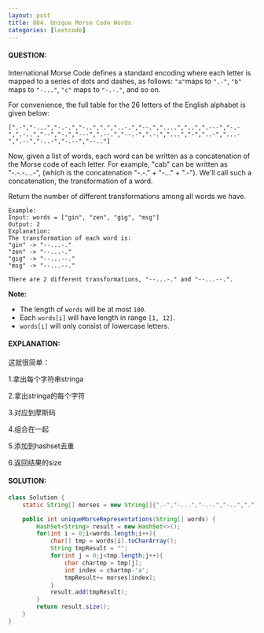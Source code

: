 ```yaml
---
layout: post
title: 804. Unique Morse Code Words
categories: [leetcode]
---
```


#### QUESTION:

International Morse Code defines a standard encoding where each letter is mapped to a series of dots and dashes, as follows: `"a"`maps to `".-"`, `"b"` maps to `"-..."`, `"c"` maps to `"-.-."`, and so on.

For convenience, the full table for the 26 letters of the English alphabet is given below:

```
[".-","-...","-.-.","-..",".","..-.","--.","....","..",".---","-.-",".-..","--","-.","---",".--.","--.-",".-.","...","-","..-","...-",".--","-..-","-.--","--.."]
```

Now, given a list of words, each word can be written as a concatenation of the Morse code of each letter. For example, "cab" can be written as "-.-.-....-", (which is the concatenation "-.-." + "-..." + ".-"). We'll call such a concatenation, the transformation of a word.

Return the number of different transformations among all words we have.

```
Example:
Input: words = ["gin", "zen", "gig", "msg"]
Output: 2
Explanation: 
The transformation of each word is:
"gin" -> "--...-."
"zen" -> "--...-."
"gig" -> "--...--."
"msg" -> "--...--."

There are 2 different transformations, "--...-." and "--...--.".
```

 

**Note:**

- The length of `words` will be at most `100`.
- Each `words[i]` will have length in range `[1, 12]`.
- `words[i]` will only consist of lowercase letters.

#### EXPLANATION:

这就很简单：

1.拿出每个字符串stringa

2.拿出stringa的每个字符

3.对应到摩斯码 

4.组合在一起

5.添加到hashset去重

6.返回结果的size

#### SOLUTION:

```JAVA
class Solution {
    static String[] morses = new String[]{".-","-...","-.-.","-..",".","..-.","--.","....","..",".---","-.-",".-..","--","-.","---",".--.","--.-",".-.","...","-","..-","...-",".--","-..-","-.--","--.."};

    public int uniqueMorseRepresentations(String[] words) {
        HashSet<String> result = new HashSet<>();
        for(int i = 0;i<words.length;i++){
            char[] tmp = words[i].toCharArray();
            String tmpResult = "";
            for(int j = 0;j<tmp.length;j++){
                char chartmp = tmp[j];
                int index = chartmp-'a';
                tmpResult+= morses[index];
            }
            result.add(tmpResult);
        }
        return result.size();
    }
}
```

